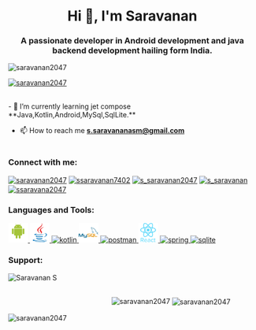 <h1 align="center">Hi 👋, I'm Saravanan</h1>
<h3 align="center">A passionate developer in Android development and java backend development hailing form India.</h3>

<p align="left"> <img src="https://komarev.com/ghpvc/?username=saravanan2047&label=Profile%20views&color=0e75b6&style=flat" alt="saravanan2047" /> </p>

<p align="left"> <a href="https://github.com/ryo-ma/github-profile-trophy"><img src="https://github-profile-trophy.vercel.app/?username=saravanan2047" alt="saravanan2047" /></a> </p>
<br>
- 🌱 I’m currently learning jet compose **Java,Kotlin,Android,MySql,SqlLite.**

- 📫 How to reach me **s.saravananasm@gmail.com**
<br><br>
<h3 align="left">Connect with me:</h3>
<p align="left">
  
<a href="https://linkedin.com/in/saravanan2047" target="blank"><img align="center" src="https://raw.githubusercontent.com/rahuldkjain/github-profile-readme-generator/master/src/images/icons/Social/linked-in-alt.svg" alt="saravanan2047" height="30" width="40" /></a>
<a href="https://www.codechef.com/users/ssaravana7402" target="blank"><img align="center" src="https://cdn.jsdelivr.net/npm/simple-icons@3.1.0/icons/codechef.svg" alt="ssaravanan7402" height="30" width="40" /></a>
<a href="https://www.hackerrank.com/s_saravana2047" target="blank"><img align="center" src="https://raw.githubusercontent.com/rahuldkjain/github-profile-readme-generator/master/src/images/icons/Social/hackerrank.svg" alt="s_saravanan2047" height="30" width="40" /></a>
<a href="https://www.leetcode.com/s_saravanan" target="blank"><img align="center" src="https://raw.githubusercontent.com/rahuldkjain/github-profile-readme-generator/master/src/images/icons/Social/leet-code.svg" alt="s_saravanan" height="30" width="40" /></a>
<a href="https://auth.geeksforgeeks.org/user/ssaravana2047" target="blank"><img align="center" src="https://raw.githubusercontent.com/rahuldkjain/github-profile-readme-generator/master/src/images/icons/Social/geeks-for-geeks.svg" alt="ssaravana2047" height="30" width="40" /></a>
</p>



<h3 align="left">Languages and Tools:</h3>
<p align="left"> <a href="https://developer.android.com" target="_blank" rel="noreferrer"> <img src="https://raw.githubusercontent.com/devicons/devicon/master/icons/android/android-original-wordmark.svg" alt="android" width="40" height="40"/> </a> <a href="https://www.java.com" target="_blank" rel="noreferrer"> <img src="https://raw.githubusercontent.com/devicons/devicon/master/icons/java/java-original.svg" alt="java" width="40" height="40"/> </a> <a href="https://kotlinlang.org" target="_blank" rel="noreferrer"> <img src="https://www.vectorlogo.zone/logos/kotlinlang/kotlinlang-icon.svg" alt="kotlin" width="40" height="40"/> </a> <a href="https://www.mysql.com/" target="_blank" rel="noreferrer"> <img src="https://raw.githubusercontent.com/devicons/devicon/master/icons/mysql/mysql-original-wordmark.svg" alt="mysql" width="40" height="40"/> </a> <a href="https://postman.com" target="_blank" rel="noreferrer"> <img src="https://www.vectorlogo.zone/logos/getpostman/getpostman-icon.svg" alt="postman" width="40" height="40"/> </a> <a href="https://reactjs.org/" target="_blank" rel="noreferrer"> <img src="https://raw.githubusercontent.com/devicons/devicon/master/icons/react/react-original-wordmark.svg" alt="react" width="40" height="40"/> </a> <a href="https://spring.io/" target="_blank" rel="noreferrer"> <img src="https://www.vectorlogo.zone/logos/springio/springio-icon.svg" alt="spring" width="40" height="40"/> </a> <a href="https://www.sqlite.org/" target="_blank" rel="noreferrer"> <img src="https://www.vectorlogo.zone/logos/sqlite/sqlite-icon.svg" alt="sqlite" width="40" height="40"/> </a> </p>

<h3 align="left">Support:</h3>
<p><a href="https://www.buymeacoffee.com/Saravanan S"> <img align="left" src="https://cdn.buymeacoffee.com/buttons/v2/default-yellow.png" height="50" width="210" alt="Saravanan S" /></a></p><br><br>

<p><img align="left" src="https://github-readme-stats.vercel.app/api/top-langs?username=saravanan2047&show_icons=true&locale=en&layout=compact" alt="saravanan2047" /></p>

<p>&nbsp;<img align="center" src="https://github-readme-stats.vercel.app/api?username=saravanan2047&show_icons=true&locale=en" alt="saravanan2047" /></p>

<p><img align="center" src="https://github-readme-streak-stats.herokuapp.com/?user=saravanan2047&" alt="saravanan2047" /></p>
